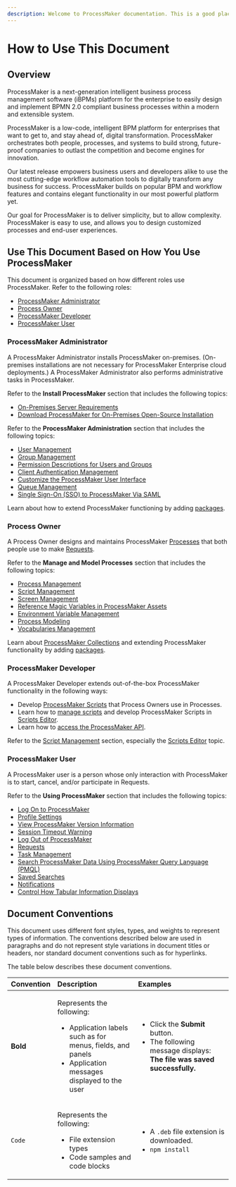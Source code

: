 ```yaml
---
description: Welcome to ProcessMaker documentation. This is a good place to start.
---
```


# How to Use This Document

## Overview

ProcessMaker is a next-generation intelligent business process management software \(iBPMs\) platform for the enterprise to easily design and implement BPMN 2.0 compliant business processes within a modern and extensible system.

ProcessMaker is a low-code, intelligent BPM platform for enterprises that want to get to, and stay ahead of, digital transformation. ProcessMaker orchestrates both people, processes, and systems to build strong, future-proof companies to outlast the competition and become engines for innovation.

Our latest release empowers business users and developers alike to use the most cutting-edge workflow automation tools to digitally transform any business for success. ProcessMaker builds on popular BPM and workflow features and contains elegant functionality in our most powerful platform yet.

Our goal for ProcessMaker is to deliver simplicity, but to allow complexity. ProcessMaker is easy to use, and allows you to design customized processes and end-user experiences.

## Use This Document Based on How You Use ProcessMaker

This document is organized based on how different roles use ProcessMaker. Refer to the following roles:

* [ProcessMaker Administrator](how-to-use-this-document.md#processmaker-administrator)
* [Process Owner](how-to-use-this-document.md#process-owner)
* [ProcessMaker Developer](how-to-use-this-document.md#processmaker-developer)
* [ProcessMaker User](how-to-use-this-document.md#processmaker-user)

### ProcessMaker Administrator

A ProcessMaker Administrator installs ProcessMaker on-premises. \(On-premises installations are not necessary for ProcessMaker Enterprise cloud deployments.\) A ProcessMaker Administrator also performs administrative tasks in ProcessMaker.

Refer to the **Install ProcessMaker** section that includes the following topics:

* [On-Premises Server Requirements](../install-processmaker/prerequisites.md)
* [Download ProcessMaker for On-Premises Open-Source Installation](../install-processmaker/installation-guide.md)

Refer to the **ProcessMaker Administration** section that includes the following topics:

* [User Management](../processmaker-administration/add-users/)
* [Group Management](../processmaker-administration/assign-groups-to-users/)
* [Permission Descriptions for Users and Groups](../processmaker-administration/permission-descriptions-for-users-and-groups.md)
* [Client Authentication Management](../processmaker-administration/auth-client-management/)
* [Customize the ProcessMaker User Interface](../processmaker-administration/customize-the-processmaker-user-interface.md)
* [Queue Management](../processmaker-administration/queue-management/)
* [Single Sign-On \(SSO\) to ProcessMaker Via SAML](../processmaker-administration/single-sign-on-to-processmaker-via-saml/)

Learn about how to extend ProcessMaker functioning by adding [packages](../package-development-distribution/first-topic.md).

### Process Owner

A Process Owner designs and maintains ProcessMaker [Processes](../designing-processes/viewing-processes/what-is-a-process.md) that both people use to make [Requests](../using-processmaker/requests/what-is-a-request.md).

Refer to the **Manage and Model Processes** section that includes the following topics:

* [Process Management](../designing-processes/viewing-processes/)
* [Script Management](../designing-processes/scripts/)
* [Screen Management](../designing-processes/design-forms/)
* [Reference Magic Variables in ProcessMaker Assets](../designing-processes/reference-global-variables-in-your-processmaker-assets.md)
* [Environment Variable Management](../designing-processes/environment-variable-management/)
* [Process Modeling](../designing-processes/process-design/)
* [Vocabularies Management](../designing-processes/vocabularies-management/)

Learn about [ProcessMaker Collections](../collections/what-is-a-collection.md) and extending ProcessMaker functionality by adding [packages](../package-development-distribution/first-topic.md).

### ProcessMaker Developer

A ProcessMaker Developer extends out-of-the-box ProcessMaker functionality in the following ways:

* Develop [ProcessMaker Scripts](../designing-processes/scripts/what-is-a-script.md) that Process Owners use in Processes.
* Learn how to [manage scripts](../designing-processes/scripts/) and develop ProcessMaker Scripts in [Scripts Editor](../designing-processes/scripts/scripts-editor.md).
* Learn how to [access the ProcessMaker API](../processmaker-api-documentation/access-processmaker-api-documentation.md).

Refer to the [Script Management](../designing-processes/scripts/) section, especially the [Scripts Editor](../designing-processes/scripts/scripts-editor.md) topic.

### ProcessMaker User

A ProcessMaker user is a person whose only interaction with ProcessMaker is to start, cancel, and/or participate in Requests. 

Refer to the **Using ProcessMaker** section that includes the following topics:

* [Log On to ProcessMaker](../using-processmaker/log-in.md)
* [Profile Settings](../using-processmaker/profile-settings.md)
* [View ProcessMaker Version Information](../using-processmaker/application-version-details.md)
* [Session Timeout Warning](../using-processmaker/session-timeout-warning.md)
* [Log Out of ProcessMaker](../using-processmaker/log-out.md)
* [Requests](../using-processmaker/requests/)
* [Task Management](../using-processmaker/task-management/)
* [Search ProcessMaker Data Using ProcessMaker Query Language \(PMQL\)](../using-processmaker/search-processmaker-data-using-pmql.md)
* [Saved Searches](../using-processmaker/save-and-share-request-and-task-related-searches/)
* [Notifications](../using-processmaker/notifications.md)
* [Control How Tabular Information Displays](../using-processmaker/control-how-requests-display-in-a-tab.md)

## Document Conventions

This document uses different font styles, types, and weights to represent types of information. The conventions described below are used in paragraphs and do not represent style variations in document titles or headers, nor standard document conventions such as for hyperlinks.

The table below describes these document conventions.

<table>
  <thead>
    <tr>
      <th style="text-align:left">Convention</th>
      <th style="text-align:left">Description</th>
      <th style="text-align:left">Examples</th>
    </tr>
  </thead>
  <tbody>
    <tr>
      <td style="text-align:left"><b>Bold</b>
      </td>
      <td style="text-align:left">
        <p>Represents the following:</p>
        <ul>
          <li>Application labels such as for menus, fields, and panels</li>
          <li>Application messages displayed to the user</li>
        </ul>
      </td>
      <td style="text-align:left">
        <ul>
          <li>Click the <b>Submit</b> button.</li>
          <li>The following message displays: <b>The file was saved successfully.</b>
          </li>
        </ul>
      </td>
    </tr>
    <tr>
      <td style="text-align:left"><code>Code</code>
      </td>
      <td style="text-align:left">
        <p>Represents the following:</p>
        <ul>
          <li>File extension types</li>
          <li>Code samples and code blocks</li>
        </ul>
      </td>
      <td style="text-align:left">
        <ul>
          <li>A <code>.deb</code> file extension is downloaded.</li>
          <li><code>npm install</code>
          </li>
        </ul>
      </td>
    </tr>
  </tbody>
</table>